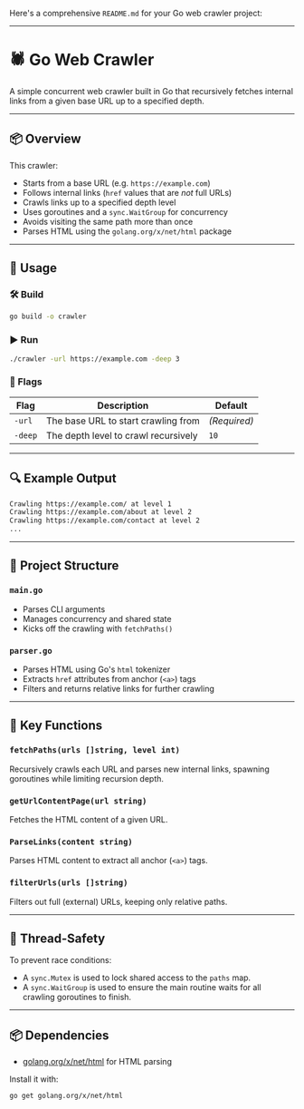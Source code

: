 Here's a comprehensive `README.md` for your Go web crawler project:

---

# 🕷️ Go Web Crawler

A simple concurrent web crawler built in Go that recursively fetches internal links from a given base URL up to a specified depth.

---

## 📦 Overview

This crawler:

- Starts from a base URL (e.g. `https://example.com`)
- Follows internal links (`href` values that are _not_ full URLs)
- Crawls links up to a specified depth level
- Uses goroutines and a `sync.WaitGroup` for concurrency
- Avoids visiting the same path more than once
- Parses HTML using the `golang.org/x/net/html` package

---

## 🚀 Usage

### 🛠️ Build

```bash
go build -o crawler
```

### ▶️ Run

```bash
./crawler -url https://example.com -deep 3
```

### 📌 Flags

| Flag    | Description                          | Default      |
| ------- | ------------------------------------ | ------------ |
| `-url`  | The base URL to start crawling from  | _(Required)_ |
| `-deep` | The depth level to crawl recursively | `10`         |

---

## 🔍 Example Output

```bash
Crawling https://example.com/ at level 1
Crawling https://example.com/about at level 2
Crawling https://example.com/contact at level 2
...
```

---

## 🧩 Project Structure

### `main.go`

- Parses CLI arguments
- Manages concurrency and shared state
- Kicks off the crawling with `fetchPaths()`

### `parser.go`

- Parses HTML using Go's `html` tokenizer
- Extracts `href` attributes from anchor (`<a>`) tags
- Filters and returns relative links for further crawling

---

## 🔧 Key Functions

### `fetchPaths(urls []string, level int)`

Recursively crawls each URL and parses new internal links, spawning goroutines while limiting recursion depth.

### `getUrlContentPage(url string)`

Fetches the HTML content of a given URL.

### `ParseLinks(content string)`

Parses HTML content to extract all anchor (`<a>`) tags.

### `filterUrls(urls []string)`

Filters out full (external) URLs, keeping only relative paths.

---

## 🔐 Thread-Safety

To prevent race conditions:

- A `sync.Mutex` is used to lock shared access to the `paths` map.
- A `sync.WaitGroup` is used to ensure the main routine waits for all crawling goroutines to finish.

---

## 📦 Dependencies

- [golang.org/x/net/html](https://pkg.go.dev/golang.org/x/net/html) for HTML parsing

Install it with:

```bash
go get golang.org/x/net/html
```

